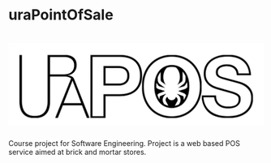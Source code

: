 # uraPointOfSale
![uraPointOfSale Logo](/src/assets/images/logo.png?raw=true "uraPointOfSale Logo")
=====
Course project for Software Engineering. Project is a web based POS service aimed at brick and mortar stores.
